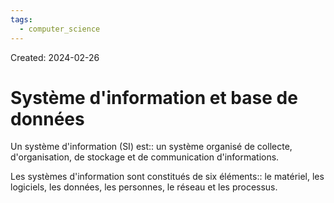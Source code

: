 ```yaml
---
tags:
  - computer_science
---
```

Created: 2024-02-26

# Système d'information et base de données

Un système d'information (SI) est:: un système organisé de collecte, d'organisation, de stockage et de communication d'informations.

Les systèmes d'information sont constitués de six éléments:: le matériel, les logiciels, les données, les personnes, le réseau et les processus.